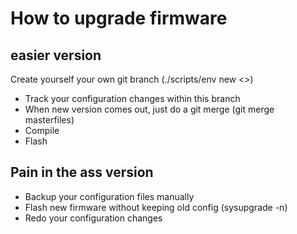 # How to upgrade firmware
## easier version
Create yourself your own git branch (./scripts/env new <<yourname>>) 
* Track your configuration changes within this branch
* When new version comes out, just do a git merge (git merge masterfiles)
* Compile
* Flash

## Pain in the ass version
* Backup your configuration files manually
* Flash new firmware without keeping old config (sysupgrade -n)
* Redo your configuration changes 
